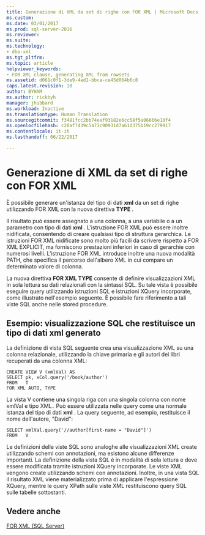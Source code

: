 ```yaml
---
title: Generazione di XML da set di righe con FOR XML | Microsoft Docs
ms.custom: 
ms.date: 03/01/2017
ms.prod: sql-server-2016
ms.reviewer: 
ms.suite: 
ms.technology:
- dbe-xml
ms.tgt_pltfrm: 
ms.topic: article
helpviewer_keywords:
- FOR XML clause, generating XML from rowsets
ms.assetid: d061c0f1-3de9-4ad1-bbca-ce45d064b6c8
caps.latest.revision: 10
author: BYHAM
ms.author: rickbyh
manager: jhubbard
ms.workload: Inactive
ms.translationtype: Human Translation
ms.sourcegitcommit: f3481fcc2bb74eaf93182e6cc58f5a06666e10f4
ms.openlocfilehash: c20af7439c5a73c90931d7a61d375b19cc279917
ms.contentlocale: it-it
ms.lasthandoff: 06/22/2017

---
```

# <a name="generate-xml-from-rowsets-with-for-xml"></a>Generazione di XML da set di righe con FOR XML
  È possibile generare un'istanza del tipo di dati **xml** da un set di righe utilizzando FOR XML con la nuova direttiva **TYPE** .  
  
 Il risultato può essere assegnato a una colonna, a una variabile o a un parametro con tipo di dati **xml** . L'istruzione FOR XML può essere inoltre nidificata, consentendo di creare qualsiasi tipo di struttura gerarchica. Le istruzioni FOR XML nidificate sono molto più facili da scrivere rispetto a FOR XML EXPLICIT, ma forniscono prestazioni inferiori in caso di gerarchie con numerosi livelli. L'istruzione FOR XML introduce inoltre una nuova modalità PATH, che specifica il percorso dell'albero XML in cui compare un determinato valore di colonna.  
  
 La nuova direttiva **FOR XML TYPE** consente di definire visualizzazioni XML in sola lettura su dati relazionali con la sintassi SQL. Su tale vista è possibile eseguire query utilizzando istruzioni SQL e istruzioni XQuery incorporate, come illustrato nell'esempio seguente. È possibile fare riferimento a tali viste SQL anche nelle stored procedure.  
  
## <a name="example-sql-view-returning-generated-xml-data-type"></a>Esempio: visualizzazione SQL che restituisce un tipo di dati xml generato  
 La definizione di vista SQL seguente crea una visualizzazione XML su una colonna relazionale, utilizzando la chiave primaria e gli autori dei libri recuperati da una colonna XML:  
  
```  
CREATE VIEW V (xmlVal) AS  
SELECT pk, xCol.query('/book/author')  
FROM   T  
FOR XML AUTO, TYPE  
```  
  
 La vista V contiene una singola riga con una singola colonna con nome xmlVal e tipo XML`.` Può essere utilizzata nelle query come una normale istanza del tipo di dati **xml** . La query seguente, ad esempio, restituisce il nome dell'autore, "David":  
  
```  
SELECT xmlVal.query('//author[first-name = "David"]')  
FROM   V  
```  
  
 Le definizioni delle viste SQL sono analoghe alle visualizzazioni XML create utilizzando schemi con annotazioni, ma esistono alcune differenze importanti. La definizione della vista SQL è in modalità di sola lettura e deve essere modificata tramite istruzioni XQuery incorporate. Le viste XML vengono create utilizzando schemi con annotazioni. Inoltre, in una vista SQL il risultato XML viene materializzato prima di applicare l'espressione XQuery, mentre le query XPath sulle viste XML restituiscono query SQL sulle tabelle sottostanti.  
  
## <a name="see-also"></a>Vedere anche  
 [FOR XML &#40;SQL Server&#41;](../../relational-databases/xml/for-xml-sql-server.md)  
  
  

